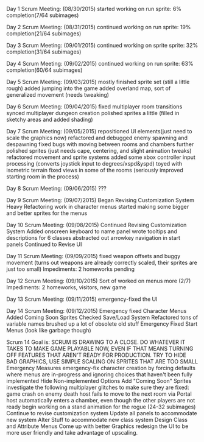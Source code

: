 Day 1 Scrum Meeting: (08/30/2015)
	started working on run sprite: 6% completion(7/64 subimages)
	
Day 2 Scrum Meeting: (08/31/2015)
	continued working on run sprite: 19% completion(21/64 subimages)

Day 3 Scrum Meeting: (09/01/2015)
	continued working on sprite sprite: 32% completion(31/64 subimages)
	
Day 4 Scrum Meeting: (09/02/2015)
	continued working on run sprite: 63% completion(60/64 subimages)
	
Day 5 Scrum Meeting: (09/03/2015)
	mostly finished sprite set (still a little rough)
	added jumping into the game
	added overland map, sort of
	generalized movement (needs tweaking)
	
Day 6 Scrum Meeting: (09/04/2015)
	fixed multiplayer room transitions
	synced multiplayer dungeon creation
	polished sprites a little (filled in sketchy areas and added shading)

Day 7 Scrum Meeting: (09/05/2015)
	repositioned UI elements(just need to scale the graphics now)
	refactored and debugged enemy spawning and despawning
	fixed bugs with moving between rooms and chambers
	further polished sprites (just needs cape, centering, and slight animation tweaks)
	refactored movement and sprite systems
	added some xbox controller input processing (converts joystick input to degrees/xspd&yspd)
	toyed with isometric terrain
	fixed views in some of the rooms (seriously improved starting room in the process)
	
Day 8 Scrum Meeting: (09/06/2015)
	???
	
Day 9 Scrum Meeting: (09/07/2015)
	Began Revising Customization System
	Heavy Refactoring work in character menus
	started making some bigger and better sprites for the menus
	
Day 10 Scrum Meeting: (09/08/2015)
	Continued Revising Customization System
	Added onscreen keyboard to name panel
	wrote tooltips and descriptions for 6 classes
	abstracted out arrowkey navigation in start panels
	Continued to Revise UI

Day 11 Scrum Meeting: (09/09/2015)
	fixed weapon offsets and buggy movement (turns out weapons are already correctly scaled, their sprites are just too small)
	Impediments: 2 homeworks pending
	
Day 12 Scrum Meeting: (09/10/2015)
	Sort of worked on menus more (2/7)
	Impediments: 2 homeworks, visitors, new game

Day 13 Scrum Meeting: (09/11/2015)
	emergency-fixed the UI
	
Day 14 Scrum Meeting: (09/12/2015)
	Emergency fixed Character Menus
	Added Coming Soon Sprites
	Checked Save/Load System
	Refactored tons of variable names
	brushed up a lot of obsolete old stuff
	Emergency Fixed Start Menus (look like garbage though)
	
	
Scrum 14 Goal is:
	SCRUM IS DRAWING TO A CLOSE. DO WHATEVER IT TAKES TO MAKE GAME PLAYABLE NOW, EVEN IF THAT MEANS TURNING OFF FEATURES THAT AREN'T READY FOR PRODUCTION. TRY TO HIDE BAD GRAPHICS, USE SIMPLE SCALING ON SPRITES THAT ARE TOO SMALL
	Emergency Measures
		emergency-fix character creation by forcing defaults where menus are in-progress and ignoring choices that haven't been fully implemented
		Hide Non-implemented Options
		Add "Coming Soon" Sprites
	investigate the following multiplayer glitches to make sure they are fixed:
		game crash on enemy death
		host fails to move to the next room via Portal
		host automatically enters a chamber, even though the other players are not ready
	begin working on a stand animation for the rogue (24-32 subimages)
	Continue to revise customization system
		Update all panels to accommodate new system
		Alter Stuff to accommodate new class system
		Design Class and Attribute Menus
		Come up with better Graphics
	redesign the UI to be more user friendly and take advantage of upscaling.